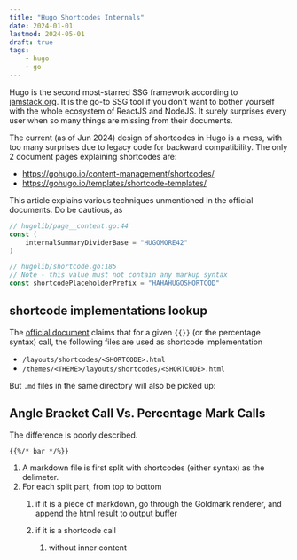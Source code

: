 ```yaml
---
title: "Hugo Shortcodes Internals"
date: 2024-01-01
lastmod: 2024-05-01
draft: true
tags:
    - hugo
    - go
---
```


Hugo is the second most-starred SSG framework according to [jamstack.org](https://jamstack.org/generators/).
It is the go-to SSG tool if you don't want to bother yourself with the whole ecosystem of ReactJS and NodeJS.
It surely surprises every user when so many things are missing from their documents.

The current (as of Jun 2024) design of shortcodes in Hugo is a mess, with too many surprises due to legacy code for backward compatibility.
The only 2 document pages explaining shortcodes are:

- https://gohugo.io/content-management/shortcodes/
- https://gohugo.io/templates/shortcode-templates/

This article explains various techniques unmentioned in the official documents.
Do be cautious, as 

<!--more-->

```go
// hugolib/page__content.go:44
const (
	internalSummaryDividerBase = "HUGOMORE42"
)

// hugolib/shortcode.go:185
// Note - this value must not contain any markup syntax
const shortcodePlaceholderPrefix = "HAHAHUGOSHORTCOD"
```

## shortcode implementations lookup

<!-- Hugo by design supports selecting different templates by lang, outFormat, suffix. -->
<!-- Shortcode lookup use the same function as other template lookup, leading  -->

The [official document](https://gohugo.io/templates/shortcode-templates/#shortcode-template-lookup-order) claims
that for a given `{{}}` (or the percentage syntax) call, the following files are used as shortcode implementation

- `/layouts/shortcodes/<SHORTCODE>.html`
- `/themes/<THEME>/layouts/shortcodes/<SHORTCODE>.html`

But `.md` files in the same directory will also be picked up:

## Angle Bracket Call Vs. Percentage Mark Calls

The difference is poorly described.

`{{%/* bar */%}}`

1. A markdown file is first split with shortcodes (either syntax) as the delimeter.
2. For each split part, from top to bottom
    1. if it is a piece of markdown, go through the Goldmark renderer, and append the html result to output buffer
    2. if it is a shortcode call
        
        1. without inner content
